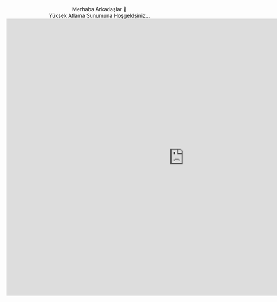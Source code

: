 <center>Merhaba Arkadaşlar 👋</center>

<center>Yüksek Atlama Sunumuna Hoşgeldşiniz...</center>

<center><iframe src="https://docs.google.com/presentation/d/e/2PACX-1vSV6NT0YQNtRu9wYl9MLzlY55YH3VQbj6AZ7itqmSmTN1Ffk8jEgyBvtvBbUaMfeZ8yT1PkUxB9rS-M/embed?start=false&loop=false&delayms=10000" frameborder="0" width="960" height="749" allowfullscreen="true" mozallowfullscreen="true" webkitallowfullscreen="true"></iframe></center>
<!--
**ismailegeturhan/ismailegeturhan** is a ✨ _special_ ✨ repository because its `README.md` (this file) appears on your GitHub profile.

Here are some ideas to get you started:

- 🔭 I’m currently working on ...
- 🌱 I’m currently learning ...
- 👯 I’m looking to collaborate on ...
- 🤔 I’m looking for help with ...
- 💬 Ask me about ...
- 📫 How to reach me: ...
- 😄 Pronouns: ...
- ⚡ Fun fact: ...
-->

